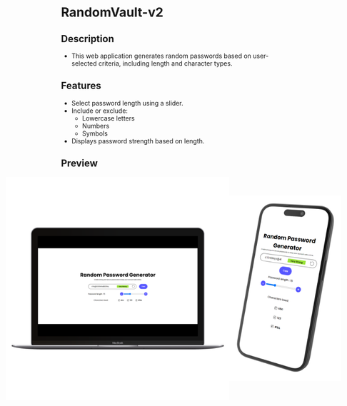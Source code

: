 ﻿# RandomVault-v2

## Description

- This web application generates random passwords based on user-selected criteria, including length and character types.

## Features

- Select password length using a slider.
- Include or exclude:
  - Lowercase letters
  - Numbers
  - Symbols
- Displays password strength based on length.

## Preview



<div style="display:flex;flex-direction:row;align-items:center;justify-content:center">
<img src="./assets/randomVault-front.png" alt="Laptop Image" style="width: 500px; height: auto;">
<img src="./assets/mobile.png" alt="Mobile Image" style="width: 250px; height: auto;">
</div>